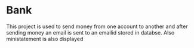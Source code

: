 # Bank
This project is used to send  money from one account to another and after sending money an email is sent to an emailid stored in databse.
Also ministatement is also displayed
